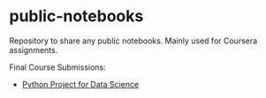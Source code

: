 # public-notebooks

Repository to share any public notebooks. Mainly used for Coursera assignments.

Final Course Submissions:

- [Python Project for Data Science]()
